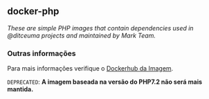 ## docker-php

*These are simple PHP images that contain dependencies used in @ditceuma projects and maintained by Mark Team.*

### Outras informações

Para mais informações verifique o [Dockerhub da Imagem](https://hub.docker.com/r/markteam/docker-php).

`DEPRECATED`: **A imagem baseada na versão do PHP7.2 não será mais mantida.**
